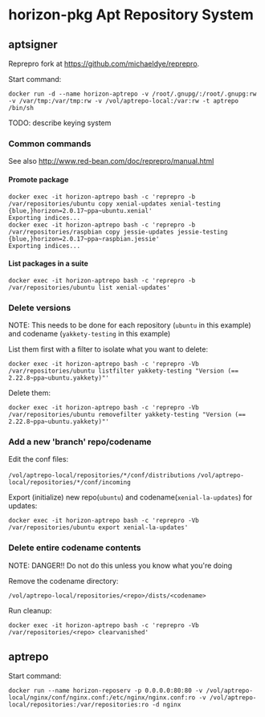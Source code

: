# horizon-pkg Apt Repository System

## aptsigner

Reprepro fork at https://github.com/michaeldye/reprepro.

Start command:

    docker run -d --name horizon-aptrepo -v /root/.gnupg/:/root/.gnupg:rw -v /var/tmp:/var/tmp:rw -v /vol/aptrepo-local:/var:rw -t aptrepo /bin/sh

TODO: describe keying system

### Common commands

See also http://www.red-bean.com/doc/reprepro/manual.html

#### Promote package

    docker exec -it horizon-aptrepo bash -c 'reprepro -b /var/repositories/ubuntu copy xenial-updates xenial-testing {blue,}horizon=2.0.17~ppa~ubuntu.xenial'
    Exporting indices...
    docker exec -it horizon-aptrepo bash -c 'reprepro -b /var/repositories/raspbian copy jessie-updates jessie-testing {blue,}horizon=2.0.17~ppa~raspbian.jessie'
    Exporting indices...

#### List packages in a suite

    docker exec -it horizon-aptrepo bash -c 'reprepro -b /var/repositories/ubuntu list xenial-updates'

### Delete versions

NOTE: This needs to be done for each repository (`ubuntu` in this example) and codename (`yakkety-testing` in this example)

List them first with a filter to isolate what you want to delete:

    docker exec -it horizon-aptrepo bash -c 'reprepro -Vb /var/repositories/ubuntu listfilter yakkety-testing "Version (== 2.22.8~ppa~ubuntu.yakkety)"'

Delete them:

    docker exec -it horizon-aptrepo bash -c 'reprepro -Vb /var/repositories/ubuntu removefilter yakkety-testing "Version (== 2.22.8~ppa~ubuntu.yakkety)"'

### Add a new 'branch' repo/codename

Edit the conf files:

`/vol/aptrepo-local/repositories/*/conf/distributions`
`/vol/aptrepo-local/repositories/*/conf/incoming`

Export (initialize) new repo(`ubuntu`) and codename(`xenial-la-updates`) for updates:

    docker exec -it horizon-aptrepo bash -c 'reprepro -Vb /var/repositories/ubuntu export xenial-la-updates'

### Delete entire codename contents

NOTE: DANGER!! Do not do this unless you know what you're doing

Remove the codename directory:

    /vol/aptrepo-local/repositories/<repo>/dists/<codename>

Run cleanup:

    docker exec -it horizon-aptrepo bash -c 'reprepro -Vb /var/repositories/<repo> clearvanished'

## aptrepo

Start command:

    docker run --name horizon-reposerv -p 0.0.0.0:80:80 -v /vol/aptrepo-local/nginx/conf/nginx.conf:/etc/nginx/nginx.conf:ro -v /vol/aptrepo-local/repositories:/var/repositories:ro -d nginx
